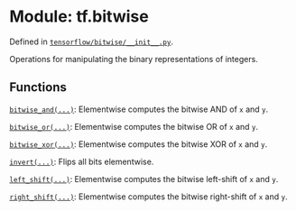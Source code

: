 <div itemscope itemtype="http://developers.google.com/ReferenceObject">
<meta itemprop="name" content="tf.bitwise" />
</div>

# Module: tf.bitwise



Defined in [`tensorflow/bitwise/__init__.py`](https://www.tensorflow.org/code/tensorflow/bitwise/__init__.py).

Operations for manipulating the binary representations of integers.

## Functions

[`bitwise_and(...)`](../tf/bitwise/bitwise_and.md): Elementwise computes the bitwise AND of `x` and `y`.

[`bitwise_or(...)`](../tf/bitwise/bitwise_or.md): Elementwise computes the bitwise OR of `x` and `y`.

[`bitwise_xor(...)`](../tf/bitwise/bitwise_xor.md): Elementwise computes the bitwise XOR of `x` and `y`.

[`invert(...)`](../tf/bitwise/invert.md): Flips all bits elementwise.

[`left_shift(...)`](../tf/bitwise/left_shift.md): Elementwise computes the bitwise left-shift of `x` and `y`.

[`right_shift(...)`](../tf/bitwise/right_shift.md): Elementwise computes the bitwise right-shift of `x` and `y`.

